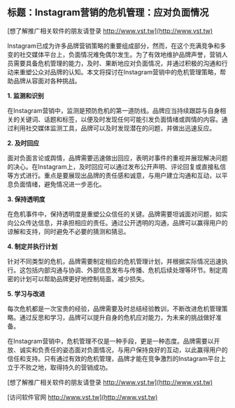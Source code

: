 ## **标题：Instagram营销的危机管理：应对负面情况**

[想了解推广相关软件的朋友请登录 http://www.vst.tw](http://www.vst.tw)

Instagram已成为许多品牌营销策略的重要组成部分，然而，在这个充满竞争和多变的社交媒体平台上，负面情况难免偶尔发生。为了有效地维护品牌声誉，营销人员需要具备危机管理的能力，及时、果断地应对负面情况，并通过积极的沟通和行动来重塑公众对品牌的认知。本文将探讨在Instagram营销中的危机管理策略，帮助品牌从容面对各种挑战。

**1. 监测和识别**

在Instagram营销中，监测是预防危机的第一道防线。品牌应当持续跟踪与自身相关的关键词、话题和标签，以便及时发现任何可能引发负面情绪或舆情的内容。通过利用社交媒体监测工具，品牌可以及时发现潜在的问题，并做出迅速反应。

**2. 及时回应**

面对负面言论或舆情，品牌需要迅速做出回应，表明对事件的重视并展现解决问题的决心。在Instagram上，及时回应可以通过发布公开声明、评论回复或直接私信等方式进行。重点是要展现出品牌的责任感和诚意，与用户建立沟通和互动，以平息负面情绪，避免情况进一步恶化。

**3. 保持透明度**

在危机事件中，保持透明度是重塑公众信任的关键。品牌需要坦诚面对问题，如实向公众传达信息，并承担相应的责任。通过公开透明的沟通，品牌可以赢得用户的谅解和支持，同时避免不必要的猜测和猜忌。

**4. 制定并执行计划**

针对不同类型的危机，品牌需要制定相应的危机管理计划，并根据实际情况迅速执行。这包括内部沟通与协调、外部信息发布与传播、危机后续处理等环节。制定周密的计划可以帮助品牌更好地控制局面，减少损失。

**5. 学习与改进**

每次危机都是一次宝贵的经验，品牌需要及时总结经验教训，不断改进危机管理策略。通过反思和学习，品牌可以提升自身的危机应对能力，为未来的挑战做好准备。

在Instagram营销中，危机管理不仅是一种手段，更是一种态度。品牌需要以开放、诚实和负责任的姿态面对负面情况，与用户保持良好的互动，以此赢得用户的信任和支持。只有通过有效的危机管理，品牌才能在竞争激烈的Instagram平台上立于不败之地，取得持久的营销成功。

[想了解推广相关软件的朋友请登录 http://www.vst.tw](http://www.vst.tw)


[访问软件官网 http://www.vst.tw](http://www.vst.tw)
